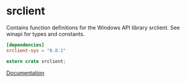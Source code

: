 # srclient #
Contains function definitions for the Windows API library srclient. See winapi for types and constants.

```toml
[dependencies]
srclient-sys = "0.0.1"
```

```rust
extern crate srclient;
```

[Documentation](https://retep998.github.io/doc/srclient/)

